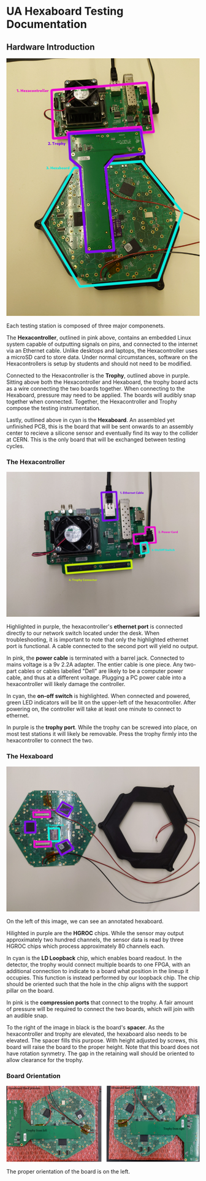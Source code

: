 # UA Hexaboard Testing Documentation

## Hardware Introduction

![Image of hexaboard connected to a hexacontroller via the trophy board](overall.jpg "General Setup")

Each testing station is composed of three major componenets.

The **Hexacontroller**, outlined in pink above, contains an embedded Linux system capable of outputting signals on pins, and connected to the internet via an Ethernet cable. Unlike desktops and laptops, the Hexacontroller uses a microSD card to store data. Under normal circumstances, software on the Hexacontrollers is setup by students and should not need to be modified.

Connected to the Hexacontroller is the **Trophy**, outlined above in purple. Sitting above both the Hexacontroller and Hexaboard, the trophy board acts as a wire connecting the two boards together. When connecting to the Hexaboard, pressure may need to be applied. The boards will audibly snap together when connected. Together, the Hexacontroller and Trophy compose the testing instrumentation.

Lastly, outlined above in cyan is the **Hexaboard**. An assembled yet unfinished PCB, this is the board that will be sent onwards to an assembly center to recieve a silicone sensor and eventually find its way to the collider at CERN. This is the only board that will be exchanged between testing cycles.

### The Hexacontroller

![Image of hexacontroller](hexacontroller-simple.jpg "Annotated Hexacontroller")

Highlighted in purple, the hexacontroller's **ethernet port** is connected directly to our network switch located under the desk. When troubleshooting, it is important to note that only the highlighted ethernet port is functional. A cable connected to the second port will yield no output.

In pink, the **power cable** is terminated with a barrel jack. Connected to mains voltage is a 9v 2.2A adapter. The entier cable is one piece. Any two-part cables or cables labelled "Dell" are likely to be a computer power cable, and thus at a different voltage. Plugging a PC power cable into a hexacontroller will likely damage the controller.

In cyan, the **on-off switch** is highlighted. When connected and powered, green LED indicators will be lit on the upper-left of the hexacontroller. After powering on, the controller will take at least one minute to connect to ethernet.

In purple is the **trophy port**. While the trophy can be screwed into place, on most test stations it will likely be removable. Press the trophy firmly into the hexacontroller to connect the two.

### The Hexaboard

![Image of hexaboard](hexaboard-simple.jpg "Annotated Hexaboard")

On the left of this image, we can see an annotated hexaboard.

Hilighted in purple are the **HGROC** chips. While the sensor may output approximately two hundred channels, the sensor data is read by three HGROC chips which process approximately 80 channels each.

In cyan is the **LD Loopback** chip, which enables board readout. In the detector, the trophy would connect multiple boards to one FPGA, with an additional connection to indicate to a board what position in the lineup it occupies. This function is instead performed by our loopback chip. The chip should be oriented such that the hole in the chip aligns with the support pillar on the board.

In pink is the **compression ports** that connect to the trophy. A fair amount of pressure will be required to connect the two boards, which will join with an audible snap.

To the right of the image in black is the board's **spacer**. As the hexacontroller and trophy are elevated, the hexaboard also needs to be elevated. The spacer fills this purpose. With height adjusted by screws, this board will raise the board to the proper height. Note that this board does not have rotation synmetry. The gap in the retaining wall should be oriented to allow clearance for the trophy.

### Board Orientation

![Image of possible board orientations](orientation.png "Board Orientations")

The proper orientation of the board is on the left.